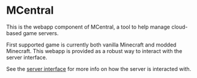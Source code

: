 # MCentral

This is the webapp component of MCentral, a tool to help manage cloud-based game servers.  

First supported game is currently both vanilla Minecraft and modded Minecraft.  This webapp is provided as a robust way to interact with the server interface.  

See the [server interface](https://github.com/atlasicus/MCentralServer) for more info on how the server is interacted with.
